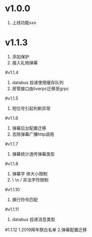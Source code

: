 # v1.0.0
1. 上线功能xxx

# v1.1.3
1. 添加保护
2. 接入礼物弹幕

#v1.1.4
1. databus 投递使用缓存队列
2. 房管接口由liverpc迁移至grpc

#v1.1.5
1. 短位号引起判断异常

#v1.1.6
1. 弹幕后台配置迁移
2. 去除弹幕广播http调用

#v1.1.7
1. 弹幕统计透传弹幕类型

#v1.1.8
1. 弹幕字 体大小限制
2.  \ \n  / 非法字符限制

#v1.1.10
1. 换行符号匹配

#v1.1.11
1. databus 投递消息类型

#1.1.12
1.2019拜年祭白名单
2.弹幕配置迁移